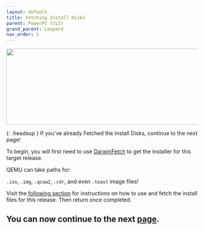 ```yaml
---
layout: default
title: Fetching Install Disks
parent: PowerPC (CLI)
grand_parent: Leopard
nav_order: 1
---
```


<p align="center">
  <img width="650" height="200" src="../../../../../assets/HeaderFetchingInstaller.png">
</p>

{: .headsup }
If you've already Fetched the Install Disks, continue to the next page!

To begin, you will first need to use [DarwinFetch](https://github.com/royalgraphx/DarwinFetch) to get the installer for this target release.

QEMU can take paths for:

``.iso``, ``.img``, ``.qcow2``, ``.cdr``, and even ``.toast`` image files!

Visit the [following section](../../../../../infocenter/06-FetchingInstaller/03-PowerPC/00-Introduction/) for instructions on how to use and fetch the install files for this release. Then return once completed.

## You can now continue to the next <a href="../01-MacintoshHD">page</a>.
